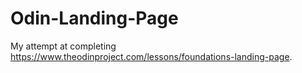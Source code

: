 # Odin-Landing-Page

My attempt at completing https://www.theodinproject.com/lessons/foundations-landing-page.